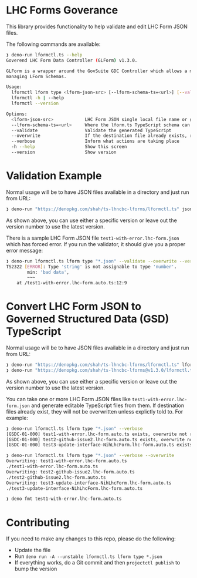 # LHC Forms Goverance

This library provides functionality to help validate and edit LHC Form JSON files.

The following commands are available:

```bash
❯ deno-run lformctl.ts --help
Goverend LHC Form Data Controller (GLForm) v1.3.0.

GLForm is a wrapper around the GovSuite GDC Controller which allows a more convenient CLI for
managing LForm Schemas.

Usage:
  lformctl lform type <lform-json-src> [--lform-schema-ts=<url>] [--validate] [--overwrite] [--verbose] [--dry-run]
  lformctl -h | --help
  lformctl --version

Options:
  <lform-json-src>            LHC Form JSON single local file name or glob (like "*.json" or "**/*.json")
  --lform-schema-ts=<url>     Where the lform.ts TypeScript schema can be found
  --validate                  Validate the generated TypeScript
  --overwrite                 If the destination file already exists, replace it
  --verbose                   Inform what actions are taking place
  -h --help                   Show this screen
  --version                   Show version
```

# Validation Example

Normal usage will be to have JSON files available in a directory and just run from URL:

```bash
❯ deno-run "https://denopkg.com/shah/ts-lhncbc-lforms/lformctl.ts" json type "**/*.json" --verbose
```

As shown above, you can use either a specific version or leave out the version number to use the latest version.

There is a sample LHC Form JSON file `test1-with-error.lhc-form.json` which has forced error. If you run the validator, it should give you a proper error message:

```bash
❯ deno-run lformctl.ts lform type "*.json" --validate --overwrite --verbose
TS2322 [ERROR]: Type 'string' is not assignable to type 'number'.
        min: 'bad data',
        ~~~
    at /test1-with-error.lhc-form.auto.ts:12:9
```

# Convert LHC Form JSON to Governed Structured Data (GSD) TypeScript

Normal usage will be to have JSON files available in a directory and just run from URL:

```bash
❯ deno-run "https://denopkg.com/shah/ts-lhncbc-lforms/lformctl.ts" lform type "**/*.json" --verbose
❯ deno-run "https://denopkg.com/shah/ts-lhncbc-lforms@v1.3.0/lformctl.ts" lform type "**/*.json" --verbose
```

As shown above, you can use either a specific version or leave out the version number to use the latest version.

You can take one or more LHC Form JSON files like `test1-with-error.lhc-form.json` and generate editable TypeScript files from them. If destination files already exist, they will not be overwritten unless explictly told to. For example:

```bash
❯ deno-run lformctl.ts lform type "*.json" --verbose
[GSDC-01-000] test1-with-error.lhc-form.auto.ts exists, overwrite not requested, not replacing
[GSDC-01-000] test2-github-issue2.lhc-form.auto.ts exists, overwrite not requested, not replacing
[GSDC-01-000] test3-update-interface-NihLhcForm.lhc-form.auto.ts exists, overwrite not requested, not replacing

❯ deno-run lformctl.ts lform type "*.json" --verbose --overwrite
Overwriting: test1-with-error.lhc-form.auto.ts
./test1-with-error.lhc-form.auto.ts
Overwriting: test2-github-issue2.lhc-form.auto.ts
./test2-github-issue2.lhc-form.auto.ts
Overwriting: test3-update-interface-NihLhcForm.lhc-form.auto.ts
./test3-update-interface-NihLhcForm.lhc-form.auto.ts

❯ deno fmt test1-with-error.lhc-form.auto.ts
```

# Contributing

If you need to make any changes to this repo, please do the following:

* Update the file
* Run `deno run -A --unstable lformctl.ts lform type *.json` 
* If everything works, do a Git commit and then `projectctl publish` to bump the version